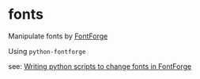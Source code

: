 fonts
=====

Manipulate fonts by [FontForge](http://fontforge.github.io/en-US/)

Using `python-fontforge`

see: [Writing python scripts to change fonts in FontForge](http://dmtr.org/ff.php)
